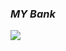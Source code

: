 ### _**MY Bank**_
![](https://www.thebalance.com/thmb/QKdak2jvsD1uGh9AxoLvJ9WViAw=/1043x1006/filters:fill(auto,1)/Credit-Card-Bank-Account-by-lvcandy-Getty-488389053-56a1c27c5f9b58b7d0c25749.jpg)
